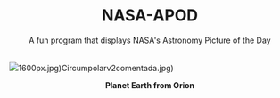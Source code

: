 <div align="center">
  <h1>
    NASA-APOD
  </h1>
</div>
  
<div align="center">
  A fun program that displays NASA's Astronomy Picture of the Day
</div>

<br>

![](https://apod.nasa.gov/apod/image/2211/Orion_Spacecraft_Earth_Views_20221116-medium.jpg)1600px.jpg)Circumpolarv2comentada.jpg)

<p align = "center">
  <b>Planet Earth from Orion</b>
</p>
